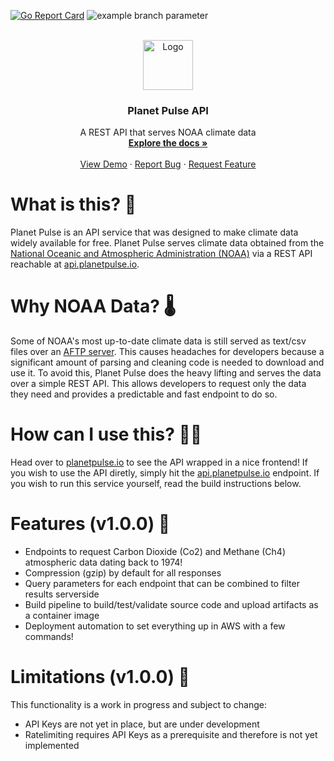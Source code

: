 [![Go Report Card](https://goreportcard.com/badge/github.com/RyanDevlin/planetpulse)](https://goreportcard.com/report/github.com/RyanDevlin/planetpulse)
![example branch parameter](https://github.com/RyanDevlin/planetpulse/actions/workflows/release-apiserver.yml/badge.svg?branch=release-0.1.0)



<!-- PROJECT LOGO -->
<br />
<div align="center">
  <a href="https://github.com/RyanDevlin/planetpulse">
    <img src="https://github.com/RyanDevlin/planetpulse/blob/main/api/apiserver/images/planetpulse.png" alt="Logo" width="80" height="80">
  </a>

  <h3 align="center">Planet Pulse API</h3>

  <p align="center">
    A REST API that serves NOAA climate data
    <br />
    <a href="https://github.com/RyanDevlin/planetpulse/blob/main/docs/README.md"><strong>Explore the docs »</strong></a>
    <br />
    <br />
    <a href="https://planetpulse.io">View Demo</a>
    ·
    <a href="https://github.com/RyanDevlin/planetpulse/issues">Report Bug</a>
    ·
    <a href="https://github.com/RyanDevlin/planetpulse/issues">Request Feature</a>
  </p>
</div>

# What is this? 🤔
Planet Pulse is an API service that was designed to make climate data widely available for free. Planet Pulse serves climate data obtained from the [National Oceanic and Atmospheric Administration (NOAA)](https://www.noaa.gov/) via a REST API reachable at [api.planetpulse.io](https://api.planetpulse.io).

# Why NOAA Data? 🌡
Some of NOAA's most up-to-date climate data is still served as text/csv files over an [AFTP server](https://gml.noaa.gov/aftp/). This causes headaches for developers because a significant amount of parsing and cleaning code is needed to download and use it. To avoid this, Planet Pulse does the heavy lifting and serves the data over a simple REST API. This allows developers to request only the data they need and provides a predictable and fast endpoint to do so.

# How can I use this? 👨‍💻
Head over to [planetpulse.io](https://planetpulse.io) to see the API wrapped in a nice frontend! If you wish to use the API diretly, simply hit the [api.planetpulse.io](https://api.planetpulse.io) endpoint. If you wish to run this service yourself, read the build instructions below.

# Features (v1.0.0) 🌈
- Endpoints to request Carbon Dioxide (Co2) and Methane (Ch4) atmospheric data dating back to 1974!
- Compression (gzip) by default for all responses
- Query parameters for each endpoint that can be combined to filter results serverside
- Build pipeline to build/test/validate source code and upload artifacts as a container image
- Deployment automation to set everything up in AWS with a few commands!

# Limitations (v1.0.0) 🚧
This functionality is a work in progress and subject to change:
- API Keys are not yet in place, but are under development
- Ratelimiting requires API Keys as a prerequisite and therefore is not yet implemented
